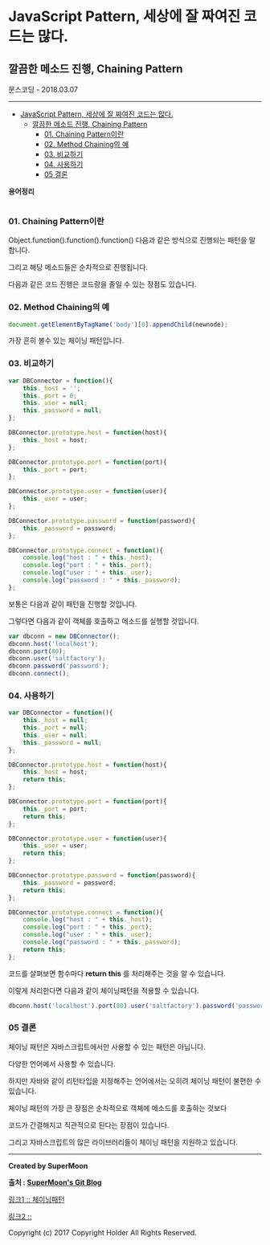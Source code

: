 # JavaScript Pattern, 세상에 잘 짜여진 코드는 많다.
## 깔끔한 메소드 진행, Chaining Pattern

<div class="pull-right"> 문스코딩 - 2018.03.07 </div>

---

<!-- @import "[TOC]" {cmd="toc" depthFrom=1 depthTo=6 orderedList=false} -->
<!-- code_chunk_output -->

* [JavaScript Pattern, 세상에 잘 짜여진 코드는 많다.](#javascript-pattern-세상에-잘-짜여진-코드는-많다)
	* [깔끔한 메소드 진행, Chaining Pattern](#깔끔한-메소드-진행-chaining-pattern)
		* [01. Chaining Pattern이란](#01-chaining-pattern이란)
		* [02. Method Chaining의 예](#02-method-chaining의-예)
		* [03. 비교하기](#03-비교하기)
		* [04. 사용하기](#04-사용하기)
		* [05 결론](#05-결론)

<!-- /code_chunk_output -->

**용어정리**
```

```

### 01. Chaining Pattern이란

Object.function().function().function() 다음과 같은 방식으로 진행되는 패턴을 말합니다.

그리고 해당 메소드들은 순차적으로 진행됩니다.

다음과 같은 코드 진행은 코드량을 줄일 수 있는 장점도 있습니다.

### 02. Method Chaining의 예

```js
document.getElementByTagName('body')[0].appendChild(newnode);  
```

가장 흔히 볼수 있는 체이닝 패턴입니다.

### 03. 비교하기

```js
var DBConnector = function(){  
    this._host = '';
    this._port = 0;
    this._user = null;
    this._password = null;
};

DBConnector.prototype.host = function(host){  
    this._host = host;
};

DBConnector.prototype.port = function(port){  
    this._port = port;
};

DBConnector.prototype.user = function(user){  
    this._user = user;
};

DBConnector.prototype.password = function(password){  
    this._password = password;
};

DBConnector.prototype.connect = function(){  
    console.log("host : " + this._host);
    console.log("port : " + this._port);
    console.log("user : " + this._user);
    console.log("password : " + this._password);
};
```

보통은 다음과 같이 패턴을 진행할 것입니다.

그렇다면 다음과 같이 객체를 호출하고 메소드를 실행할 것입니다.

```js
var dbconn = new DBConnector();  
dbconn.host('localhost');  
dbconn.port(80);  
dbconn.user('saltfactory');  
dbconn.password('password');  
dbconn.connect();  
```

### 04. 사용하기

```js
var DBConnector = function(){  
    this._host = null;
    this._port = null;
    this._user = null;
    this._password = null;
};

DBConnector.prototype.host = function(host){  
    this._host = host;
    return this;
};

DBConnector.prototype.port = function(port){  
    this._port = port;
    return this;
};

DBConnector.prototype.user = function(user){  
    this._user = user;
    return this;
};

DBConnector.prototype.password = function(password){  
    this._password = password;
    return this;
};

DBConnector.prototype.connect = function(){  
    console.log("host : " + this._host);
    console.log("port : " + this._port);
    console.log("user : " + this._user);
    console.log("password : " + this._password);
    return this;
};
```
코드를 살펴보면 함수마다 **return this** 를 처리해주는 것을 알 수 있습니다.

이랗게 처리한다면 다음과 같이 체이닝패턴을 적용할 수 있습니다.

```js
dbconn.host('localhost').port(80).user('saltfactory').password('password').connect();  
```

### 05 결론

체이닝 패턴은 자바스크립트에서만 사용할 수 있는 패턴은 아닙니다.

다양한 언어에서 사용할 수 있습니다.

하지만 자바와 같이 리턴타입을 지정해주는 언어에서는 오히려 체이닝 패턴이 불편한 수 있습니다.

체이닝 패턴의 가장 큰 장점은 순차적으로 객체에 메소드를 호출하는 것보다

코드가 간결해지고 직관적으로 된다는 장점이 있습니다.

그리고 자바스크립트의 많은 라이브러리들이 체이닝 패턴을 지원하고 있습니다.

---

**Created by SuperMoon**

**출처 : [SuperMoon's Git Blog](https://github.com/jm921106)**

[링크1 :: 체이닝패턴 ](http://blog.saltfactory.net/javascript-method-chaining-pattern/)

[링크2 :: ]()

Copyright (c) 2017 Copyright Holder All Rights Reserved.
